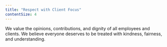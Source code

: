 ```yaml
---
title: "Respect with Client Focus"
contentSize: 4
---
```

We value the opinions, contributions, and dignity of all employees and clients. We believe everyone deserves to be treated with kindness, fairness, and understanding.